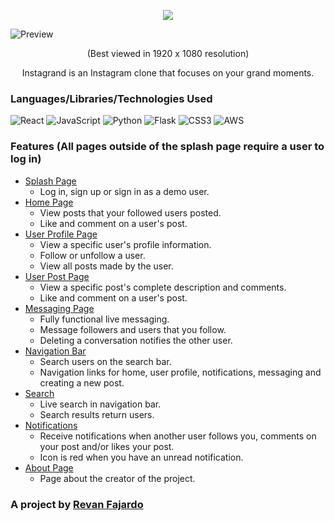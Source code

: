 <a href="https://instagrand.herokuapp.com/" target="_blank" align="center"> <p align="center"> <img src="https://fontmeme.com/permalink/211130/921f570189966118793c108917a437a1.png" /> </p> </a>

![Preview](https://i.imgur.com/gdCVBLw.png)

<p align="center">(Best viewed in 1920 x 1080 resolution)</p>

<p align="center">Instagrand is an Instagram clone that focuses on your grand moments.</p>

### Languages/Libraries/Technologies Used
![React](https://img.shields.io/badge/react-%2320232a.svg?style=for-the-badge&logo=react&logoColor=%2361DAFB) ![JavaScript](https://img.shields.io/badge/javascript-%23323330.svg?style=for-the-badge&logo=javascript&logoColor=%23F7DF1E) ![Python](https://img.shields.io/badge/python-3670A0?style=for-the-badge&logo=python&logoColor=ffdd54) ![Flask](https://img.shields.io/badge/flask-%23000.svg?style=for-the-badge&logo=flask&logoColor=white) ![CSS3](https://img.shields.io/badge/css3-%231572B6.svg?style=for-the-badge&logo=css3&logoColor=white) ![AWS](https://img.shields.io/badge/Amazon_AWS-232F3E?style=for-the-badge&logo=amazon-aws&logoColor=white)

### Features (All pages outside of the splash page require a user to log in)
* [Splash Page](https://instagrand.herokuapp.com/)
  * Log in, sign up or sign in as a demo user.
* [Home Page](https://instagrand.herokuapp.com/home)
  * View posts that your followed users posted.
  * Like and comment on a user's post.
* [User Profile Page](https://instagrand.herokuapp.com/users/1)
  * View a specific user's profile information.
  * Follow or unfollow a user.
  * View all posts made by the user.
* [User Post Page](https://instagrand.herokuapp.com/posts/1)
  * View a specific post's complete description and comments.
  * Like and comment on a user's post.
* [Messaging Page](https://instagrand.herokuapp.com/messages)
  * Fully functional live messaging.
  * Message followers and users that you follow.
  * Deleting a conversation notifies the other user.
* [Navigation Bar](https://instagrand.herokuapp.com)
  * Search users on the search bar.
  * Navigation links for home, user profile, notifications, messaging and creating a new post.
* [Search](https://instagrand.herokuapp.com/)
  * Live search in navigation bar.
  * Search results return users.
* [Notifications](https://instagrand.herokuapp.com/)
  * Receive notifications when another user follows you, comments on your post and/or likes your post.
  * Icon is red when you have an unread notification.
* [About Page](https://instagrand.herokuapp.com/about)
  * Page about the creator of the project.


### A project by [Revan Fajardo](https://www.linkedin.com/in/john-elijah-revan-fajardo-33a189a3)
